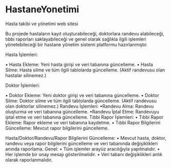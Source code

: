 # HastaneYonetimi
 Hasta takibi ve yönetimi web sitesi

Bu projede hastaların kayıt oluşturabileceği, doktorlara randevu alabileceği, tıbbi raporları saklayabileceği ve genel olarak sağlıkla ilgili işlemleri yönetebileceği bir hastane yönetim sistemi platformu hazırlanmıştır.

Hasta İşlemleri:

•	Hasta Ekleme: Yeni hasta girişi ve veri tabanına güncelleme.
•	Hasta Silme: Hasta silme ve tüm ilgili tablolarda güncelleme. (Aktif randevusu olan hastalar silinemez.)


Doktor İşlemleri:

•	Doktor Ekleme: Yeni doktor girişi ve veri tabanına güncelleme.
•	Doktor Silme: Doktor silme ve tüm ilgili tablolarda güncelleme. (Aktif randevusu olan doktorlar silinemez.)
Randevu İşlemleri:
•Randevu Alma: Randevu oluşturma ve veri tabanına güncelleme.
•Randevu İptal Etme: Randevuyu iptal etme ve veri tabanına güncelleme.
Tıbbi Rapor İşlemleri:
•	Tıbbi Rapor Ekleme: Rapor ekleme ve veri tabanına kaydetme.
•	Tıbbi Rapor Bilgilerini Güncelleme: Mevcut rapor bilgilerini güncelleme.
 
 

Hasta/Doktor/Randevu/Rapor Bilgilerini Güncelleme:
•	Mevcut hasta, doktor, randevu veya rapor bilgilerini güncelleme ve veri tabanında değişiklikleri anında raporlama.
Genel:
•	Tüm işlemler arayüz aracılığıyla yapılmalıdır.
•	Her işlemde bir onay mesajı gösterilmelidir.
•	Veri tabanı değişiklikleri anlık olarak raporlanmalıdır.
